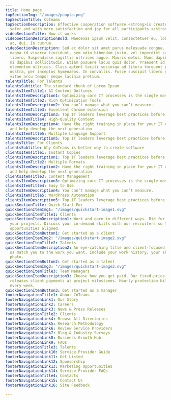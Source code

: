 ```yaml
---
title: Home page
topSectionImg: "/images/people.png"
topSectionTitle: Coteams
topSectionDescription: Effective cooperation software <strong>is created faster, cheaper,
  safer and with more satisfaction and joy for all participants.</strong>
videoSectionTitle: How it works
videoSectionDescriptionBold: Maecenas ipsum velit, consectetuer eu, lobortis ut, dictum
  at, dui. In rutrum.
videoSectionDescription: Sed ac dolor sit amet purus malesuada congue. In laoreet,
  magna id viverra tincidunt, sem odio bibendum justo, vel imperdiet sapien wisi sed
  libero. Suspendisse sagittis ultrices augue. Mauris metus. Nunc dapibus tortor vel
  mi dapibus sollicitudin. Etiam posuere lacus quis dolor. Praesent id justo in neque
  elementum ultrices. Class aptent taciti sociosqu ad litora torquent per conubia
  nostra, per inceptos hymenaeos. In convallis. Fusce suscipit libero eget elit. Praesent
  vitae arcu tempor neque lacinia pretium.
talentsTitle: For Talents
talentsSubtitle: The standard chunk of Lorem Ipsum
talentsItemTitle1: AI Content Outlines
talentsItemDescription1: Optimizing core IT processes is the single most important
talentsItemTitle2: Rich Optimization Tools
talentsItemDescription2: You can’t manage what you can’t measure.
talentsItemTitle3: Excellent Chrome extension
talentsItemDescription3: Top IT leaders leverage best practices before they start
talentsItemTitle4: High-Quality Content
talentsItemDescription4: Have the right training in place for your IT executive team
  and help develop the next generation
talentsItemTitle5: Multiple Language Support
talentsItemDescription5: Top IT leaders leverage best practices before they start
clientsTitle: For Clients
clientsSubtitle: Why CoTeams is better way to create software
clientsItemTitle1: Instant Copies
clientsItemDescription1: Top IT leaders leverage best practices before they start
clientsItemTitle2: Multiple Formats
clientsItemDescription2: Have the right training in place for your IT executive team
  and help develop the next generation
clientsItemTitle3: Content Management
clientsItemDescription3: Optimizing core IT processes is the single most important
clientsItemTitle4: Easy to Use
clientsItemDescription4: You can’t manage what you can’t measure.
clientsItemTitle5: WordPress Automation
clientsItemDescription5: Top IT leaders leverage best practices before they start
quickSectionTitle: Quick Start For
quickSectionItemImg1: "/images/quickstart-image1.svg"
quickSectionItemTitle1: Clients
quickSectionItemDescription1: Work and earn in different ways. Bid for jobs. Pitch
  your projects. Discuss your in-demand skills with our recruiters so they can find
  opportunities aligned.
quickSectionItemButton1: Get started as a client
quickSectionItemImg2: "/images/quickstart-image2.svg"
quickSectionItemTitle2: Talents
quickSectionItemDescription2: An eye-catching title and client-focused overview help
  us match you to the work you want. Include your work history, your skills, and your
  photo.
quickSectionItemButton2: Get started as a talent
quickSectionItemImg3: "/images/quickstart-image3.svg"
quickSectionItemTitle3: Team Managers
quickSectionItemDescription3: Choose how you get paid. Our fixed-price protection
  releases client payments at project milestones. Hourly protection bills clients
  every week.
quickSectionItemButton3: Get started as a manager
footerNavigationTitle1: About CoTeams
footerNavigationLink1: Our Story
footerNavigationLink2: Careers
footerNavigationLink3: News & Press Releases
footerNavigationTitle2: Clients
footerNavigationLink4: Browse All Directories
footerNavigationLink5: Research Methodology
footerNavigationLink6: Review Service Providers
footerNavigationLink7: Blog & Industry Surveys
footerNavigationLink8: Business Growth Hub
footerNavigationLink9: FAQs
footerNavigationTitle3: Talents
footerNavigationLink10: Service Provider Guide
footerNavigationLink11: Get Listed
footerNavigationLink12: Sponsorship
footerNavigationLink13: Marketing Opportunities
footerNavigationLink14: Service Provider FAQs
footerNavigationTitle4: Contacts
footerNavigationLink15: Contact Us
footerNavigationLink16: Site Feedback

---
```

